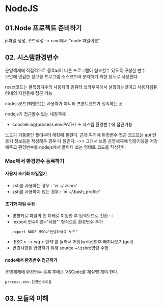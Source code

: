 # NodeJS

## 01.Node 프로젝트 준비하기
js파일 생성, 코드작성  -> cmd에서 "node 파일이름"

## 02. 시스템환경변수
운영첵제에 직접적으로 등록되어 다른 프로그램이 참조할수 있도록 구성한 변수   
보안에 민감한 정보를 프로그램 소스코드와 분리하기 위한 용도로 사용한다.   

react코드는 불특정다수의 사용자의 컴퓨터 브라우저에서 실행되는것이고 
사용자컴퓨터내의 자원들에 접근 가능

nodejs코드(백엔드)는 사용자가 아니라 프론트엔드가 접속하는 곳

nodejs가 접근할수 있는 내장객체
- console.log(process.env.PATH) -> 시스템 환경변수에 접근가능

노드가 가동중인 폴더부터 해킹에 뚤린다. 
근데 여기에 환경변수 접근 코드또는 api 인증키 정보등을 작성해두 경우 다 털린다.
->> 그래서 보통 운영체제에 인증키등을 저장해두고 환경변수를 nodejs에서 끌어다 쓰는 형태로 코드를 작성한다

### Mac에서 환경변수 등록하기
#### 사용자 초기화 파일열기
- zsh를 사용하는 경우 : 'vi ~/.zshrc'
- zsh를 사용하지 않는 경우 : 'vi ~/.bash_profile'
#### 초기화 파일 수정
- 방향키로 파일의 맨 아래로 이동한 후 입력모드로 전환 : i
- 'export 변수이름="내용"' 형식으로 환경변수 추가
    ```
    export NODE_MSG="안녕하세요 노드"
    ```
- 'ESC > : > wq > 엔터'를 눌러서 저장(write)한후 빠져나오기(quit)
- 변경사항을 반영하기 위해 source ~/.zshrc명령 수행
#### node에서 환경변수 접근하기
운영체제에 환경변수 등록 후에는 VSCode를 재실행 해야 한다.   
```
process.env.환경변수이름
```

## 03. 모듈의 이해

